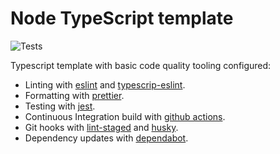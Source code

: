 # Node TypeScript template

![Tests](https://github.com/mkrtchian/node-typescript-template/actions/workflows/tests.yml/badge.svg?branch=main)

Typescript template with basic code quality tooling configured:

- Linting with [eslint](https://github.com/eslint/eslint) and [typescrip-eslint](https://github.com/typescript-eslint/typescript-eslint).
- Formatting with [prettier](https://github.com/prettier/prettier).
- Testing with [jest](https://github.com/facebook/jest).
- Continuous Integration build with [github actions](https://github.com/features/actions).
- Git hooks with [lint-staged](https://github.com/okonet/lint-staged) and [husky](https://github.com/typicode/husky).
- Dependency updates with [dependabot](https://github.com/dependabot).
